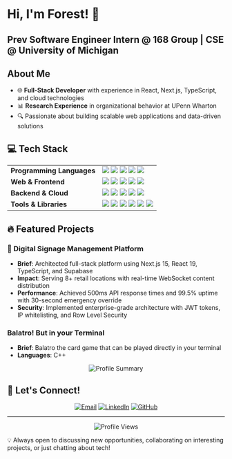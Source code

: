 # Hi, I'm Forest! 👋

## Prev Software Engineer Intern @ 168 Group | CSE @ University of Michigan

## About Me
- 🌐 **Full-Stack Developer** with experience in React, Next.js, TypeScript, and cloud technologies
- 📊 **Research Experience** in organizational behavior  at UPenn Wharton
- 🔍 Passionate about building scalable web applications and data-driven solutions

## 💻 Tech Stack

<table>
  <tr>
    <td><strong>Programming Languages</strong></td>
    <td>
      <img src="https://img.shields.io/badge/C++-%2300599C.svg?style=flat-square&logo=c%2B%2B&logoColor=white"/>
      <img src="https://img.shields.io/badge/Python-3670A0?style=flat-square&logo=python&logoColor=ffdd54"/>
      <img src="https://img.shields.io/badge/Java-%23ED8B00.svg?style=flat-square&logo=openjdk&logoColor=white"/>
      <img src="https://img.shields.io/badge/JavaScript-%23323330.svg?style=flat-square&logo=javascript&logoColor=%23F7DF1E"/>
      <img src="https://img.shields.io/badge/TypeScript-3178C6.svg?style=flat-square&logo=typescript&logoColor=white"/>
    </td>
  </tr>
  <tr>
    <td><strong>Web & Frontend</strong></td>
    <td>
      <img src="https://img.shields.io/badge/React-%2320232a.svg?style=flat-square&logo=react&logoColor=%2361DAFB"/>
      <img src="https://img.shields.io/badge/Next.js-000000?style=flat-square&logo=next.js&logoColor=white"/>
      <img src="https://img.shields.io/badge/HTML5-E34F26?style=flat-square&logo=html5&logoColor=white"/>
      <img src="https://img.shields.io/badge/CSS3-%231572B6.svg?style=flat-square&logo=css3&logoColor=white"/>
      <img src="https://img.shields.io/badge/Tailwind-38B2AC.svg?style=flat-square&logo=tailwind-css&logoColor=white"/>
    </td>
  </tr>
  <tr>
    <td><strong>Backend & Cloud</strong></td>
    <td>
      <img src="https://img.shields.io/badge/Node.js-339933?style=flat-square&logo=node.js&logoColor=white"/>
      <img src="https://img.shields.io/badge/PostgreSQL-336791?style=flat-square&logo=postgresql&logoColor=white"/>
      <img src="https://img.shields.io/badge/Supabase-3ECF8E?style=flat-square&logo=supabase&logoColor=white"/>
      <img src="https://img.shields.io/badge/AWS%20S3-232F3E?style=flat-square&logo=amazon-aws&logoColor=white"/>
      <img src="https://img.shields.io/badge/RESTful%20APIs-FF6B6B?style=flat-square"/>
    </td>
  </tr>
  <tr>
    <td><strong>Tools & Libraries</strong></td>
    <td>
      <img src="https://img.shields.io/badge/Git-F05032?style=flat-square&logo=git&logoColor=white"/>
      <img src="https://img.shields.io/badge/GitHub-100000?style=flat-square&logo=github&logoColor=white"/>
      <img src="https://img.shields.io/badge/Visual%20Studio-5C2D91?style=flat-square&logo=visual-studio&logoColor=white"/>
      <img src="https://img.shields.io/badge/IntelliJ-000000?style=flat-square&logo=intellij-idea&logoColor=white"/>
      <img src="https://img.shields.io/badge/Pandas-150458?style=flat-square&logo=pandas&logoColor=white"/>
      <img src="https://img.shields.io/badge/NumPy-013243?style=flat-square&logo=numpy&logoColor=white"/>
    </td>
  </tr>
</table>

## 🔥 Featured Projects

### 💼 Digital Signage Management Platform
- **Brief**: Architected full-stack platform using Next.js 15, React 19, TypeScript, and Supabase
- **Impact**: Serving 8+ retail locations with real-time WebSocket content distribution
- **Performance**: Achieved 500ms API response times and 99.5% uptime with 30-second emergency override
- **Security**: Implemented enterprise-grade architecture with JWT tokens, IP whitelisting, and Row Level Security
  
### Balatro! But in your Terminal
- **Brief**: Balatro the card game that can be played directly in your terminal
- **Languages**: C++

<div align="center">
  <img src="https://github-profile-summary-cards.vercel.app/api/cards/profile-details?username=forestq24&theme=tokyonight" alt="Profile Summary"/>
</div>

## 🤝 Let's Connect!

<div align="center">
  
  [![Email](https://img.shields.io/badge/Email-D14836?style=for-the-badge&logo=gmail&logoColor=white)](mailto:forestq@umich.edu)
  [![LinkedIn](https://img.shields.io/badge/LinkedIn-%230077B5.svg?style=for-the-badge&logo=linkedin&logoColor=white)](https://linkedin.com/in/forest-qin)
  [![GitHub](https://img.shields.io/badge/GitHub-100000?style=for-the-badge&logo=github&logoColor=white)](https://github.com/forestq24)
  
</div>

---

<div align="center">
  <img src="https://komarev.com/ghpvc/?username=forestq24&color=blueviolet&style=flat-square&label=Profile+Views" alt="Profile Views" />
</div>

💡 Always open to discussing new opportunities, collaborating on interesting projects, or just chatting about tech!
